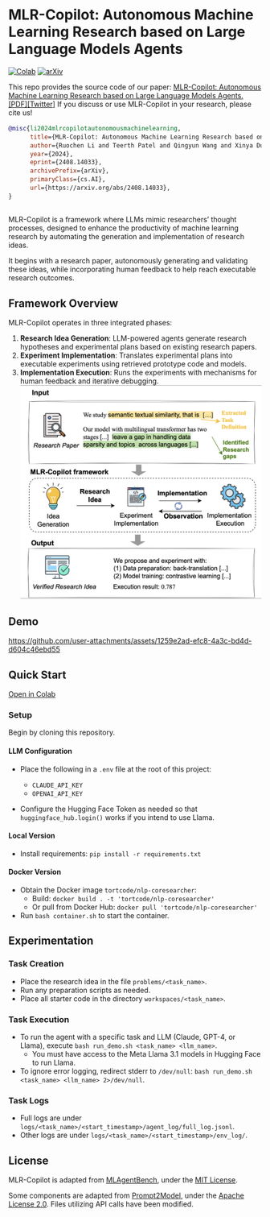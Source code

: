 # MLR-Copilot: Autonomous Machine Learning Research based on Large Language Models Agents
[![Colab](https://colab.research.google.com/assets/colab-badge.svg)](https://colab.research.google.com/drive/1aMh94R1Nl6r0wTzRVJFzsx-S3pwadmFD?usp=sharing)
[![arXiv](https://img.shields.io/badge/arXiv-2310.01783-b31b1b.svg)](https://www.arxiv.org/abs/2408.14033)

This repo provides the source code of our paper: [MLR-Copilot: Autonomous Machine Learning Research based on Large Language Models Agents.](https://www.arxiv.org/abs/2408.14033)
[[PDF]](https://www.arxiv.org/pdf/2408.14033)[[Twitter]](https://x.com/Xinya16/status/1829962980999774481) If you discuss or use MLR-Copilot in your research, please cite us!
```bibtex
@misc{li2024mlrcopilotautonomousmachinelearning,
      title={MLR-Copilot: Autonomous Machine Learning Research based on Large Language Models Agents}, 
      author={Ruochen Li and Teerth Patel and Qingyun Wang and Xinya Du},
      year={2024},
      eprint={2408.14033},
      archivePrefix={arXiv},
      primaryClass={cs.AI},
      url={https://arxiv.org/abs/2408.14033}, 
}
```

##

MLR-Copilot is a framework where LLMs mimic researchers’ thought processes, designed to enhance the productivity of machine learning research by automating the generation and implementation of research ideas.

It begins with a research paper, autonomously generating and validating these ideas, while incorporating human feedback to help reach executable research outcomes.


## Framework Overview

MLR-Copilot operates in three integrated phases:

1. **Research Idea Generation**: LLM-powered agents generate research hypotheses and experimental plans based on existing research papers.
2. **Experiment Implementation**: Translates experimental plans into executable experiments using retrieved prototype code and models.
3. **Implementation Execution**: Runs the experiments with mechanisms for human feedback and iterative debugging.
![MLR-Copilot Framework](gif/figure1.png)


## Demo

https://github.com/user-attachments/assets/1259e2ad-efc8-4a3c-bd4d-d604c46ebd55



## Quick Start

[Open in Colab](https://colab.research.google.com/drive/1aMh94R1Nl6r0wTzRVJFzsx-S3pwadmFD?usp=sharing)


### Setup

Begin by cloning this repository.

#### LLM Configuration

- Place the following in a `.env` file at the root of this project:
  - `CLAUDE_API_KEY`
  - `OPENAI_API_KEY`

- Configure the Hugging Face Token as needed so that `huggingface_hub.login()` works if you intend to use Llama.

#### Local Version

- Install requirements: `pip install -r requirements.txt`

#### Docker Version

- Obtain the Docker image `tortcode/nlp-coresearcher`:
  - Build: `docker build . -t 'tortcode/nlp-coresearcher'`
  - Or pull from Docker Hub: `docker pull 'tortcode/nlp-coresearcher'`
- Run `bash container.sh` to start the container.

## Experimentation

### Task Creation

- Place the research idea in the file `problems/<task_name>`.
- Run any preparation scripts as needed.
- Place all starter code in the directory `workspaces/<task_name>`.

### Task Execution

- To run the agent with a specific task and LLM (Claude, GPT-4, or Llama), execute `bash run_demo.sh <task_name> <llm_name>`.
  - You must have access to the Meta Llama 3.1 models in Hugging Face to run Llama.
- To ignore error logging, redirect stderr to `/dev/null`: `bash run_demo.sh <task_name> <llm_name> 2>/dev/null`.

### Task Logs

- Full logs are under `logs/<task_name>/<start_timestamp>/agent_log/full_log.jsonl`.
- Other logs are under `logs/<task_name>/<start_timestamp>/env_log/`.

## License

MLR-Copilot is adapted from [MLAgentBench](https://github.com/snap-stanford/MLAgentBench), under the [MIT License](https://github.com/snap-stanford/MLAgentBench/blob/main/LICENSE).

Some components are adapted from [Prompt2Model](https://github.com/neulab/prompt2model/), under the [Apache License 2.0](https://github.com/neulab/prompt2model/blob/main/LICENSE). Files utilizing API calls have been modified.

